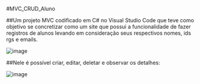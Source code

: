 #MVC_CRUD_Aluno

##Um projeto MVC codificado em C# no Visual Studio Code que teve como objetivo se concretizar como um site que possui a funcionalidade de fazer registros de alunos levando em consideração seus respectivos nomes, ids rgs e emails.

![image](https://user-images.githubusercontent.com/71882342/110115829-656a5a80-7d95-11eb-8172-16d57915ecb9.png)

##Nele é possível criar, editar, deletar e observar os detalhes:

![image](https://user-images.githubusercontent.com/71882342/110115928-86cb4680-7d95-11eb-8885-cf371a73d108.png)
